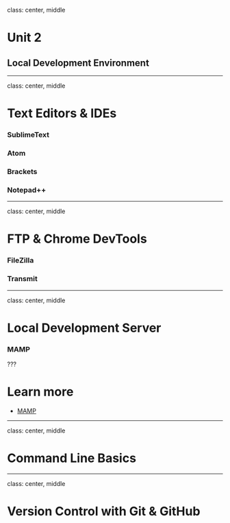 class: center, middle

# Unit 2
## Local Development Environment

---
class: center, middle

# Text Editors & IDEs
### SublimeText
### Atom
### Brackets
### Notepad++

---
class: center, middle

# FTP & Chrome DevTools
### FileZilla
### Transmit

---
class: center, middle

# Local Development Server
### MAMP

???
# Learn more

* [MAMP](https://www.mamp.info/en/)

---
class: center, middle

# Command Line Basics

---
class: center, middle

# Version Control with Git & GitHub
